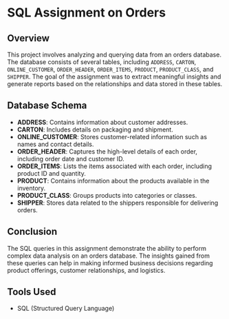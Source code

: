 # SQL Assignment on Orders

## Overview

This project involves analyzing and querying data from an orders database. The database consists of several tables, including `ADDRESS`, `CARTON`, `ONLINE_CUSTOMER`, `ORDER_HEADER`, `ORDER_ITEMS`, `PRODUCT`, `PRODUCT_CLASS`, and `SHIPPER`. The goal of the assignment was to extract meaningful insights and generate reports based on the relationships and data stored in these tables.

## Database Schema

- **ADDRESS**: Contains information about customer addresses.
- **CARTON**: Includes details on packaging and shipment.
- **ONLINE_CUSTOMER**: Stores customer-related information such as names and contact details.
- **ORDER_HEADER**: Captures the high-level details of each order, including order date and customer ID.
- **ORDER_ITEMS**: Lists the items associated with each order, including product ID and quantity.
- **PRODUCT**: Contains information about the products available in the inventory.
- **PRODUCT_CLASS**: Groups products into categories or classes.
- **SHIPPER**: Stores data related to the shippers responsible for delivering orders.

## Conclusion

The SQL queries in this assignment demonstrate the ability to perform complex data analysis on an orders database. The insights gained from these queries can help in making informed business decisions regarding product offerings, customer relationships, and logistics.

## Tools Used

- SQL (Structured Query Language) 
